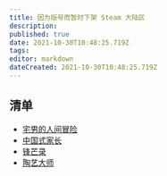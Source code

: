 ```yaml
---
title: 因为版号而暂时下架 Steam 大陆区
description: 
published: true
date: 2021-10-30T10:48:25.719Z
tags: 
editor: markdown
dateCreated: 2021-10-30T10:48:25.719Z
---
```


## 清单

+ [宅男的人间冒险](../game/宅男的人间冒险.md)
+ [中国式家长](../game/中国式家长.md)
+ [锋芒录](../game/锋芒录.md)
+ [陶艺大师](../game/陶艺大师.md)
